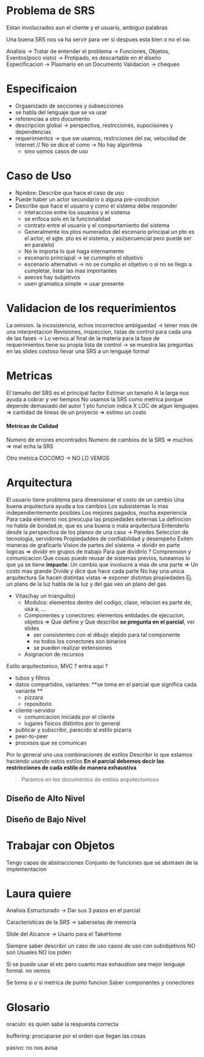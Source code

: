 
# Problema de SRS

Estan involucrados aun el cliente y el usuario, ambiguo palabras

Una buena SRS nos va ha servir para ver si despues esta bien o no el sw.

Analisis -> Tratar de entender el problema -> Funciones, Objetos, Eventos(poco visto)
         -> Protipado, es descartable en el diseño
Especificacion -> Plasmarlo en un Documento
Validacion -> chequeo

# Especificaion

+ Orgaanizado de secciones y subsecciones
+ se habla del lenguaje que se va usar
+ referencias a otro documento
+ descripcion global -> perspectiva, restrcciones, supocisones y dependencias
+ requerimientos -> que sw usamos, restriciones del sw, velocidad de internet // No se dice el como -> No hay algoritmia
   - sino usmos casos de uso

# Caso de Uso
+ Npmbre: Describe que hace el caso de uso
+ Puede haber un actor secundario o alguna pre-condicion
+ Describe que hace el usuario y como el sistema debe responder
  - interaccion entre los usuarios y el sistema
  - se enfoca solo en la funcionalidad
  - contrato entre el usuario y el comportamiento del sistema
  - Generalmente los ptos numerados del escenario principal un pto es el actor, el sgte. pto es el sistema, y asi(secuencial pero puede ser en paralelo)
  - No le importa lo que haga internamente
  - escenario princiapal -> se cummplio el objetivo
  - escenario alternativo -> no se cumplio el objetivo o si no se llego a cumpletar, listar las mas importantes
  - aveces hay subjetivos
  - usen gramatica simple -> usar presente

# Validacion de los requerimientos

La omision. la incosistencia, echos incorrectos
ambiguedad -> tener mas de una interpretacion
Revisiones, inspeccion, listas de control para cada una de las fases -> Lo vemos al final de la materia
para la fase de requerimientos tiene su propia lista de control -> se muestra las preguntas en las slides
costoso llevar una SRS a un lenguaje formal

# Metricas

El tamaño del SRS es el principal factor
Estimar un tamaño
A la larga nos ayuda a cobrar y ver tiempos
No usamos la SRS como metrica porque depende demasiado del autor
1 pto funcion indica X LOC de algun lenguajes => cantidad de lineas de un proyecto => estimo un costo

#### Metricas de Calidad

Numero de errores encontrados
Numero de cambios de la SRS => muchos => mal echa la SRS

Otro metrica COCOMO -> NO LO VEMOS

# Arquitectura

El usuario tiene problema para dimensionar el costo de un cambio
Una buena arquitectura ayuda a los cambios
Los subsistemas lo mas independientemente posibles
Los mejores pagados, mucha experiencia
Para cada elemento nos preocupa las propiedades externas
La definicion no habla de bondad,ie, que es una buena o mala arquitectura
Entenderlo desde la perspectiva de los planos de una casa -> Paredes
Seleccion de tecnologia, servidores
Propiedaddes de confiabilidad y desempeño
Exiten maneras de graficarlo
Vision de partes del sistema -> dividir en parte logicas => dividir en grupos de trabajo
Para que dividirlo ? Comprension y comunicacion
Que cosas puedo reusar de sistemas previos, tuneamos lo que ya se tiene
**impacto**: Un cambio que involucre a mas de una parte => Un costo mas grande
Divide y dice que hace cada parte
No hay una unica arquitectura
Se hacen distintas vistas => exponer distintas propiedades Ej. un plano de la luz habla de la luz y del gas veo un plano del gas
+ Vitas(hay un triangulito)
  - Modulos: elementos dentro del codigo, clase, relacion es parte de, usa a, ...
  - Componentes y conectores: elementos entidades de ejecucion, objetos => Que define y Que describe **se pregunta en el parcial**, ver slides
    * ser consistentes con el dibujo elejido para tal componente
    * no todos los conectores son binarios
    * se pueden realizar extensiones
  - Asignacion de recursos

Estilo arquitectonico, MVC ? entra aqui ?
  + tubos y filtros
  + datos compartidos, variantes: **se toma en el parcial que significa cada variante **
    - pizzara
    - repositorio
  + cliente-servidor
    - comunicacion iniciada por el cliente
    - lugares fisicos distintos por lo general
  + publicar y subscribir, parecido al estilo pizarra
  + peer-to-peer
  + procesos que se comunican

Por lo general uno usa combinaciones de estilos
Describir lo que estamos haciendo usando estos estilos
**En el parcial debemos decir las restricciones de cada estilo de manera exhaustiva**

> Paramos en los documentos de estilos arquitectonicos

## Diseño de Alto Nivel
## Diseño de Bajo Nivel

# Trabajar con Objetos

Tengo capas de abstracciones
Conjunto de funciones que se abstraen de la implementacion

# Laura quiere

Analisis Estructurado -> Dar sus 3 pasos en el parcial

Caracteristicas de la SRS -> saberselas de memoria

Slide del Alcance -> Usarlo para el TakeHome

Siempre saber describir un caso de uso
casos de uso con subobjetivos NO son Usuales NO los piden

Si se puede usar el etc pero cuanto mas exhaustivo sea mejor
lenguaje formal. no vemos

Se toma si o si metrica de punto funcion
Saber componentes y conectores

# Glosario

oraculo: es quien sabe la respuesta correcta

buffering: procuparse por el orden que llegan las cosas

pasivo: no nos avisa
